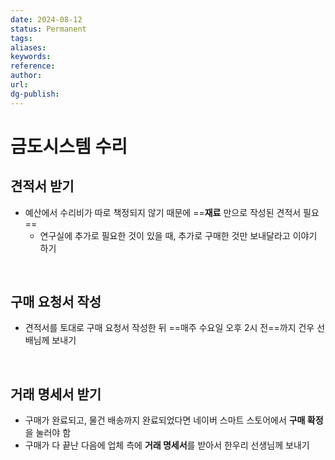 ```yaml
---
date: 2024-08-12
status: Permanent
tags: 
aliases: 
keywords: 
reference: 
author: 
url: 
dg-publish:
---
```

# 금도시스템 수리
## 견적서 받기
- 예산에서 수리비가 따로 책정되지 않기 때문에 ==**재료** 만으로 작성된 견적서 필요==
	- 연구실에 추가로 필요한 것이 있을 때, 추가로 구매한 것만 보내달라고 이야기 하기

<br/>

## 구매 요청서 작성
- 견적서를 토대로 구매 요청서 작성한 뒤 ==매주 수요일 오후 2시 전==까지 건우 선배님께 보내기

<br/>

## 거래 명세서 받기
- 구매가 완료되고, 물건 배송까지 완료되었다면 네이버 스마트 스토어에서 **구매 확정**을 눌러야 함
- 구매가 다 끝난 다음에 업체 측에 **거래 명세서**를 받아서 한우리 선생님께 보내기